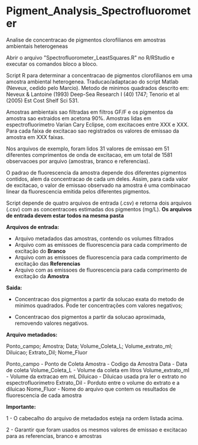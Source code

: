 # Pigment_Analysis_Spectrofluorometer
Analise de concentracao de pigmentos clorofilianos em amostras ambientais heterogeneas

Abrir o arquivo "Spectrofluorometer_LeastSquares.R" no R/RStudio e executar os comandos bloco a bloco.

Script R para determinar a concentracao de pigmentos clorofilianos em uma amostra ambiental heterogenea. 
Traducao/adaptacao do script Matlab (Neveux, cedido pelo Marcio). Metodo de minimos quadrados descrito em:
Neveux & Lantoine (1993) Deep-Sea Research I (40) 1747; Tenorio et al (2005) Est Cost Shelf Sci 531.

Amostras ambientais sao filtradas em filtros GF/F e os pigmentos da amostra sao extraidos em acetona 90%. 
Amostras lidas em espectrofluorimetro Varian Cary Eclipse, com excitacoes entre XXX e XXX. 
Para cada faixa de excitacao sao registrados os valores de emissao da amostra em XXX faixas.

Nos arquivos de exemplo, foram lidos 31 valores de emissao em 51 diferentes comprimentos de onda de excitacao, em um total de 1581 observacoes por arquivo (amostras, branco e referencias).

O padrao de fluorescencia da amostra depende dos diferentes pigmentos contidos, alem da concentracao de cada um deles.
Assim, para cada valor de excitacao, o valor de emissao observado na amostra é uma combinacao linear da fluorescencia emitida pelos diferentes pigmentos.



Script depende de quatro arquivos de entrada (.csv) e retorna dois arquivos (.csv) com as concentracoes estimadas dos pigmentos (mg/L). 
**Os arquivos de entrada devem estar todos na mesma pasta**
   
**Arquivos de entrada:**
- Arquivo metadados das amostras, contendo os volumes filtrados 
- Arquivo com as emissoes de fluorescencia para cada comprimento de excitação do **Branco**
- Arquivo com as emissoes de fluorescencia para cada comprimento de excitação das **Referencias**
- Arquivo com as emissoes de fluorescencia para cada comprimento de excitação da **Amostra**

**Saida:**

- Concentracao dos pigmentos a partir da solucao exata do metodo de minimos quadrados. Pode ter concentrações com valores negativos;

- Concentracao dos pigmentos a partir da solucao aproximada, removendo valores negativos.


**Arquivo metadados:**

Ponto_campo; Amostra; Data; Volume_Coleta_L; Volume_extrato_ml; Diluicao; Extrato_Dil; Nome_Fluor

Ponto_campo       - Ponto de Coleta
Amostra           - Codigo da Amostra
Data              - Data de coleta
Volume_Coleta_L   - Volume da coleta em litros
Volume_extrato_ml - Volume da extracao em mL
Diluicao          - Diluicao usada pra ler o extrato no espectrofluorimetro
Extrato_Dil       - Porduto entre o volume do extrato e a diluicao
Nome_Fluor        - Nome do arquivo que contem os resultados de fluorescencia de cada amostra


**Importante:**

1 - O cabecalho do arquivo de metadados esteja na ordem listada acima.

2 - Garantir que foram usados os mesmos valores de emissao e excitacao para as referencias, branco e amostras

